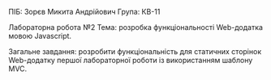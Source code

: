ПІБ: Зорєв Микита Андрійович Група: КВ-11

Лабораторна робота №2 Тема: розробка функціональності Web-додатка мовою Javascript.

Загальне завдання: розробити функціональність для статичних сторінок Web-додатку першої
лабораторної роботи із використанням шаблону MVC.